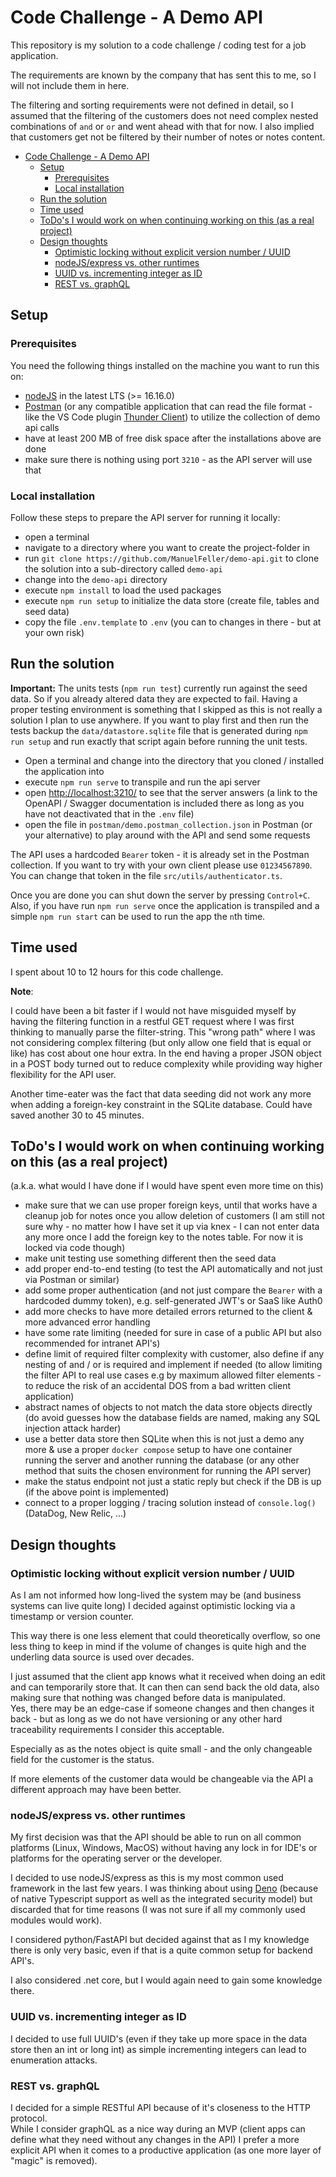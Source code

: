 # Code Challenge - A Demo API

This repository is my solution to a code challenge / coding test for a job application.

The requirements are known by the company that has sent this to me, so I will not include them in here.

The filtering and sorting requirements were not defined in detail, so I assumed that the filtering of the customers does not need complex nested combinations of `and` or `or` and went ahead with that for now. I also implied that customers get not be filtered by their number of notes or notes content.

- [Code Challenge - A Demo API](#code-challenge---a-demo-api)
	- [Setup](#setup)
		- [Prerequisites](#prerequisites)
		- [Local installation](#local-installation)
	- [Run the solution](#run-the-solution)
	- [Time used](#time-used)
	- [ToDo's I would work on when continuing working on this (as a real project)](#todos-i-would-work-on-when-continuing-working-on-this-as-a-real-project)
	- [Design thoughts](#design-thoughts)
		- [Optimistic locking without explicit version number / UUID](#optimistic-locking-without-explicit-version-number--uuid)
		- [nodeJS/express vs. other runtimes](#nodejsexpress-vs-other-runtimes)
		- [UUID vs. incrementing integer as ID](#uuid-vs-incrementing-integer-as-id)
		- [REST vs. graphQL](#rest-vs-graphql)

## Setup

### Prerequisites

You need the following things installed on the machine you want to run this on:

- [nodeJS](https://nodejs.org/en/) in the latest LTS (>= 16.16.0)
- [Postman](https://www.postman.com/) (or any compatible application that can read the file format - like the VS Code plugin [Thunder Client](https://www.thunderclient.com/)) to utilize the collection of demo api calls
- have at least 200 MB of free disk space after the installations above are done
- make sure there is nothing using port `3210` - as the API server will use that

### Local installation

Follow these steps to prepare the API server for running it locally:

- open a terminal
- navigate to a directory where you want to create the project-folder in
- run `git clone https://github.com/ManuelFeller/demo-api.git` to clone the solution into a sub-directory called `demo-api`
- change into the `demo-api` directory
- execute `npm install` to load the used packages
- execute `npm run setup` to initialize the data store (create file, tables and seed data)
- copy the file `.env.template` to `.env` (you can to changes in there - but at your own risk)

## Run the solution

**Important:** The units tests (`npm run test`) currently run against the seed data. So if you already altered data they are expected to fail. Having a proper testing environment is something that I skipped as this is not really a solution I plan to use anywhere. If you want to play first and then run the tests backup the `data/datastore.sqlite` file that is generated during `npm run setup` and run exactly that script again before running the unit tests.

- Open a terminal and change into the directory that you cloned / installed the application into
- execute `npm run serve` to transpile and run the api server
- open [http://localhost:3210/](http://localhost:3210/) to see that the server answers (a link to the OpenAPI / Swagger documentation is included there as long as you have not deactivated that in the `.env` file)
- open the file in `postman/demo.postman_collection.json` in Postman (or your alternative) to play around with the API and send some requests

The API uses a hardcoded `Bearer` token - it is already set in the Postman collection. If you want to try with your own client please use `01234567890`. You can change that token in the file `src/utils/authenticator.ts`.

Once you are done you can shut down the server by pressing `Control+C`.  
Also, if you have run `npm run serve` once the application is transpiled and a simple `npm run start` can be used to run the app the `n`th time.

## Time used

I spent about 10 to 12 hours for this code challenge.

**Note**:

I could have been a bit faster if I would not have misguided myself by having the filtering function in a restful GET request where I was first thinking to manually parse the filter-string. This "wrong path" where I was not considering complex filtering (but only allow one field that is equal or like) has cost about one hour extra. In the end having a proper JSON object in a POST body turned out to reduce complexity while providing way higher flexibility for the API user.

Another time-eater was the fact that data seeding did not work any more when adding a foreign-key constraint in the SQLite database. Could have saved another 30 to 45 minutes.

## ToDo's I would work on when continuing working on this (as a real project)

(a.k.a. what would I have done if I would have spent even more time on this)

- make sure that we can use proper foreign keys, until that works have a cleanup job for notes once you allow deletion of customers (I am still not sure why - no matter how I have set it up via knex - I can not enter data any more once I add the foreign key to the notes table. For now it is locked via code though)
- make unit testing use something different then the seed data
- add proper end-to-end testing (to test the API automatically and not just via Postman or similar)
- add some proper authentication (and not just compare the `Bearer` with a hardcoded dummy token), e.g. self-generated JWT's or SaaS like Auth0
- add more checks to have more detailed errors returned to the client & more advanced error handling
- have some rate limiting (needed for sure in case of a public API but also recommended for intranet API's)
- define limit of required filter complexity with customer, also define if any nesting of and / or is required and implement if needed (to allow limiting the filter API to real use cases e.g by maximum allowed filter elements - to reduce the risk of an accidental DOS from a bad written client application)
- abstract names of objects to not match the data store objects directly (do avoid guesses how the database fields are named, making any SQL injection attack harder)
- use a better data store then SQLite when this is not just a demo any more & use a proper `docker compose` setup to have one container running the server and another running the database (or any other method that suits the chosen environment for running the API server)
- make the status endpoint not just a static reply but check if the DB is up (if the above point is implemented)
- connect to a proper logging / tracing solution instead of `console.log()` (DataDog, New Relic, ...)

## Design thoughts

### Optimistic locking without explicit version number / UUID

As I am not informed how long-lived the system may be (and business systems can live quite long) I decided against optimistic locking via a timestamp or version counter.

This way there is one less element that could theoretically overflow, so one less thing to keep in mind if the volume of changes is quite high and the underling data source is used over decades.

I just assumed that the client app knows what it received when doing an edit and can temporarily store that. It can then can send back the old data, also making sure that nothing was changed before data is manipulated.  
Yes, there may be an edge-case if someone changes and then changes it back - but as long as we do not have versioning or any other hard traceability requirements I consider this acceptable.

Especially as as the notes object is quite small - and the only changeable field for the customer is the status.

If more elements of the customer data would be changeable via the API a different approach may have been better.

### nodeJS/express vs. other runtimes

My first decision was that the API should be able to run on all common platforms (Linux, Windows, MacOS) without having any lock in for IDE's or platforms for the operating server or the developer.

I decided to use nodeJS/express as this is my most common used framework in the last few years. I was thinking about using [Deno](https://deno.land/) (because of native Typescript support as well as the integrated security model) but discarded that for time reasons (I was not sure if all my commonly used modules would work).

I considered python/FastAPI but decided against that as I my knowledge there is only very basic, even if that is a quite common setup for backend API's.

I also considered .net core, but I would again need to gain some knowledge there.

### UUID vs. incrementing integer as ID

I decided to use full UUID's (even if they take up more space in the data store then an int or long int) as simple incrementing integers can lead to enumeration attacks.

### REST vs. graphQL

I decided for a simple RESTful API because of it's closeness to the HTTP protocol.  
While I consider graphQL as a nice way during an MVP (client apps can define what they need without any changes in the API) I prefer a more explicit API when it comes to a productive application (as one more layer of "magic" is removed).
